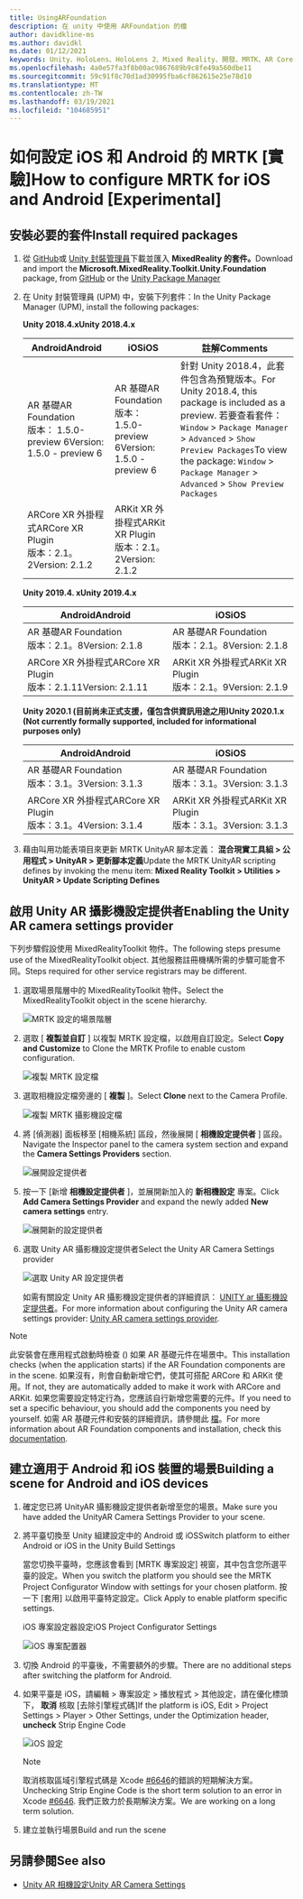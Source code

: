 ```yaml
---
title: UsingARFoundation
description: 在 unity 中使用 ARFoundation 的檔
author: davidkline-ms
ms.author: davidkl
ms.date: 01/12/2021
keywords: Unity、HoloLens、HoloLens 2、Mixed Reality、開發、MRTK、AR Core、AR 套件
ms.openlocfilehash: 4a0e57fa3f8b00ac9867689b9c8fe49a560dbe11
ms.sourcegitcommit: 59c91f8c70d1ad30995fba6cf862615e25e78d10
ms.translationtype: MT
ms.contentlocale: zh-TW
ms.lasthandoff: 03/19/2021
ms.locfileid: "104685951"
---
```

# <a name="how-to-configure-mrtk-for-ios-and-android-experimental"></a><span data-ttu-id="90eba-104">如何設定 iOS 和 Android 的 MRTK [實驗]</span><span class="sxs-lookup"><span data-stu-id="90eba-104">How to configure MRTK for iOS and Android [Experimental]</span></span>

## <a name="install-required-packages"></a><span data-ttu-id="90eba-105">安裝必要的套件</span><span class="sxs-lookup"><span data-stu-id="90eba-105">Install required packages</span></span>

1. <span data-ttu-id="90eba-106">從 [GitHub](https://github.com/microsoft/MixedRealityToolkit-Unity/releases/tag/v2.3.0)或 [Unity 封裝管理員](../../configuration/usingupm.md)下載並匯入 **MixedReality 的套件。**</span><span class="sxs-lookup"><span data-stu-id="90eba-106">Download and import the **Microsoft.MixedReality.Toolkit.Unity.Foundation** package, from [GitHub](https://github.com/microsoft/MixedRealityToolkit-Unity/releases/tag/v2.3.0) or the [Unity Package Manager](../../configuration/usingupm.md)</span></span>

1. <span data-ttu-id="90eba-107">在 Unity 封裝管理員 (UPM) 中，安裝下列套件：</span><span class="sxs-lookup"><span data-stu-id="90eba-107">In the Unity Package Manager (UPM), install the following packages:</span></span>

    <span data-ttu-id="90eba-108">**Unity 2018.4.x**</span><span class="sxs-lookup"><span data-stu-id="90eba-108">**Unity 2018.4.x**</span></span>

    | <span data-ttu-id="90eba-109">**Android**</span><span class="sxs-lookup"><span data-stu-id="90eba-109">**Android**</span></span> | <span data-ttu-id="90eba-110">**iOS**</span><span class="sxs-lookup"><span data-stu-id="90eba-110">**iOS**</span></span> | <span data-ttu-id="90eba-111">註解</span><span class="sxs-lookup"><span data-stu-id="90eba-111">Comments</span></span> |
    | --- | --- | --- |
    | <span data-ttu-id="90eba-112">AR 基礎</span><span class="sxs-lookup"><span data-stu-id="90eba-112">AR Foundation</span></span>  <br/> <span data-ttu-id="90eba-113">版本： 1.5.0-preview 6</span><span class="sxs-lookup"><span data-stu-id="90eba-113">Version: 1.5.0 - preview 6</span></span> | <span data-ttu-id="90eba-114">AR 基礎</span><span class="sxs-lookup"><span data-stu-id="90eba-114">AR Foundation</span></span>  <br/> <span data-ttu-id="90eba-115">版本： 1.5.0-preview 6</span><span class="sxs-lookup"><span data-stu-id="90eba-115">Version: 1.5.0 - preview 6</span></span> | <span data-ttu-id="90eba-116">針對 Unity 2018.4，此套件包含為預覽版本。</span><span class="sxs-lookup"><span data-stu-id="90eba-116">For Unity 2018.4, this package is included as a preview.</span></span> <span data-ttu-id="90eba-117">若要查看套件： `Window` > `Package Manager` > `Advanced` > `Show Preview Packages`</span><span class="sxs-lookup"><span data-stu-id="90eba-117">To view the package: `Window` > `Package Manager` > `Advanced` > `Show Preview Packages`</span></span> |
    | <span data-ttu-id="90eba-118">ARCore XR 外掛程式</span><span class="sxs-lookup"><span data-stu-id="90eba-118">ARCore XR Plugin</span></span> <br/> <span data-ttu-id="90eba-119">版本：2.1。2</span><span class="sxs-lookup"><span data-stu-id="90eba-119">Version: 2.1.2</span></span> | <span data-ttu-id="90eba-120">ARKit XR 外掛程式</span><span class="sxs-lookup"><span data-stu-id="90eba-120">ARKit XR Plugin</span></span> <br/> <span data-ttu-id="90eba-121">版本：2.1。2</span><span class="sxs-lookup"><span data-stu-id="90eba-121">Version: 2.1.2</span></span> | |

    <span data-ttu-id="90eba-122">**Unity 2019.4. x**</span><span class="sxs-lookup"><span data-stu-id="90eba-122">**Unity 2019.4.x**</span></span>

    | <span data-ttu-id="90eba-123">**Android**</span><span class="sxs-lookup"><span data-stu-id="90eba-123">**Android**</span></span> | <span data-ttu-id="90eba-124">**iOS**</span><span class="sxs-lookup"><span data-stu-id="90eba-124">**iOS**</span></span> |
    | --- | --- |
    | <span data-ttu-id="90eba-125">AR 基礎</span><span class="sxs-lookup"><span data-stu-id="90eba-125">AR Foundation</span></span>  <br/> <span data-ttu-id="90eba-126">版本：2.1。8</span><span class="sxs-lookup"><span data-stu-id="90eba-126">Version: 2.1.8</span></span> |  <span data-ttu-id="90eba-127">AR 基礎</span><span class="sxs-lookup"><span data-stu-id="90eba-127">AR Foundation</span></span>  <br/> <span data-ttu-id="90eba-128">版本：2.1。8</span><span class="sxs-lookup"><span data-stu-id="90eba-128">Version: 2.1.8</span></span> |
    | <span data-ttu-id="90eba-129">ARCore XR 外掛程式</span><span class="sxs-lookup"><span data-stu-id="90eba-129">ARCore XR Plugin</span></span> <br/> <span data-ttu-id="90eba-130">版本：2.1.11</span><span class="sxs-lookup"><span data-stu-id="90eba-130">Version: 2.1.11</span></span> | <span data-ttu-id="90eba-131">ARKit XR 外掛程式</span><span class="sxs-lookup"><span data-stu-id="90eba-131">ARKit XR Plugin</span></span> <br/> <span data-ttu-id="90eba-132">版本：2.1。9</span><span class="sxs-lookup"><span data-stu-id="90eba-132">Version: 2.1.9</span></span> |

    <span data-ttu-id="90eba-133">**Unity 2020.1 (目前尚未正式支援，僅包含供資訊用途之用)**</span><span class="sxs-lookup"><span data-stu-id="90eba-133">**Unity 2020.1.x (Not currently formally supported, included for informational purposes only)**</span></span>

    | <span data-ttu-id="90eba-134">**Android**</span><span class="sxs-lookup"><span data-stu-id="90eba-134">**Android**</span></span> | <span data-ttu-id="90eba-135">**iOS**</span><span class="sxs-lookup"><span data-stu-id="90eba-135">**iOS**</span></span> |
    | --- | --- |
    | <span data-ttu-id="90eba-136">AR 基礎</span><span class="sxs-lookup"><span data-stu-id="90eba-136">AR Foundation</span></span>  <br/> <span data-ttu-id="90eba-137">版本：3.1。3</span><span class="sxs-lookup"><span data-stu-id="90eba-137">Version: 3.1.3</span></span> |  <span data-ttu-id="90eba-138">AR 基礎</span><span class="sxs-lookup"><span data-stu-id="90eba-138">AR Foundation</span></span>  <br/> <span data-ttu-id="90eba-139">版本：3.1。3</span><span class="sxs-lookup"><span data-stu-id="90eba-139">Version: 3.1.3</span></span> |
    | <span data-ttu-id="90eba-140">ARCore XR 外掛程式</span><span class="sxs-lookup"><span data-stu-id="90eba-140">ARCore XR Plugin</span></span> <br/> <span data-ttu-id="90eba-141">版本：3.1。4</span><span class="sxs-lookup"><span data-stu-id="90eba-141">Version: 3.1.4</span></span> | <span data-ttu-id="90eba-142">ARKit XR 外掛程式</span><span class="sxs-lookup"><span data-stu-id="90eba-142">ARKit XR Plugin</span></span> <br/> <span data-ttu-id="90eba-143">版本：3.1。3</span><span class="sxs-lookup"><span data-stu-id="90eba-143">Version: 3.1.3</span></span> |

1. <span data-ttu-id="90eba-144">藉由叫用功能表項目來更新 MRTK UnityAR 腳本定義： **混合現實工具組 > 公用程式 > UnityAR > 更新腳本定義**</span><span class="sxs-lookup"><span data-stu-id="90eba-144">Update the MRTK UnityAR scripting defines by invoking the menu item: **Mixed Reality Toolkit > Utilities > UnityAR > Update Scripting Defines**</span></span>

## <a name="enabling-the-unity-ar-camera-settings-provider"></a><span data-ttu-id="90eba-145">啟用 Unity AR 攝影機設定提供者</span><span class="sxs-lookup"><span data-stu-id="90eba-145">Enabling the Unity AR camera settings provider</span></span>

<span data-ttu-id="90eba-146">下列步驟假設使用 MixedRealityToolkit 物件。</span><span class="sxs-lookup"><span data-stu-id="90eba-146">The following steps presume use of the MixedRealityToolkit object.</span></span> <span data-ttu-id="90eba-147">其他服務註冊機構所需的步驟可能會不同。</span><span class="sxs-lookup"><span data-stu-id="90eba-147">Steps required for other service registrars may be different.</span></span>

1. <span data-ttu-id="90eba-148">選取場景階層中的 MixedRealityToolkit 物件。</span><span class="sxs-lookup"><span data-stu-id="90eba-148">Select the MixedRealityToolkit object in the scene hierarchy.</span></span>

    ![MRTK 設定的場景階層](../images/MRTK_ConfiguredHierarchy.png)

1. <span data-ttu-id="90eba-150">選取 [ **複製並自訂** ] 以複製 MRTK 設定檔，以啟用自訂設定。</span><span class="sxs-lookup"><span data-stu-id="90eba-150">Select **Copy and Customize** to Clone the MRTK Profile to enable custom configuration.</span></span>

    ![複製 MRTK 設定檔](../images/camera-system/CloneProfileARFoundation.png)

1. <span data-ttu-id="90eba-152">選取相機設定檔旁邊的 [ **複製** ]。</span><span class="sxs-lookup"><span data-stu-id="90eba-152">Select **Clone** next to the Camera Profile.</span></span>

    ![複製 MRTK 攝影機設定檔](../images/camera-system/CloneCameraProfileARFoundation.png)

1. <span data-ttu-id="90eba-154">將 [偵測器] 面板移至 [相機系統] 區段，然後展開 [ **相機設定提供者** ] 區段。</span><span class="sxs-lookup"><span data-stu-id="90eba-154">Navigate the Inspector panel to the camera system section and expand the **Camera Settings Providers** section.</span></span>

    ![展開設定提供者](../images/camera-system/ExpandProviders.png)

1. <span data-ttu-id="90eba-156">按一下 [新增 **相機設定提供者** ]，並展開新加入的 **新相機設定** 專案。</span><span class="sxs-lookup"><span data-stu-id="90eba-156">Click **Add Camera Settings Provider** and expand the newly added **New camera settings** entry.</span></span>

    ![展開新的設定提供者](../images/camera-system/ExpandNewProvider.png)

1. <span data-ttu-id="90eba-158">選取 Unity AR 攝影機設定提供者</span><span class="sxs-lookup"><span data-stu-id="90eba-158">Select the Unity AR Camera Settings provider</span></span>

    ![選取 Unity AR 設定提供者](../images/camera-system/SelectUnityArSettings.png)

    <span data-ttu-id="90eba-160">如需有關設定 Unity AR 攝影機設定提供者的詳細資訊： [UNITY ar 攝影機設定提供者](../camera-system/unity-ar-camera-settings.md)。</span><span class="sxs-lookup"><span data-stu-id="90eba-160">For more information about configuring the Unity AR camera settings provider: [Unity AR camera settings provider](../camera-system/unity-ar-camera-settings.md).</span></span>

> [!NOTE]
> <span data-ttu-id="90eba-161">此安裝會在應用程式啟動時檢查 () 如果 AR 基礎元件在場景中。</span><span class="sxs-lookup"><span data-stu-id="90eba-161">This installation checks (when the application starts) if the AR Foundation components are in the scene.</span></span> <span data-ttu-id="90eba-162">如果沒有，則會自動新增它們，使其可搭配 ARCore 和 ARKit 使用。</span><span class="sxs-lookup"><span data-stu-id="90eba-162">If not, they are automatically added to make it work with ARCore and ARKit.</span></span>
> <span data-ttu-id="90eba-163">如果您需要設定特定行為，您應該自行新增您需要的元件。</span><span class="sxs-lookup"><span data-stu-id="90eba-163">If you need to set a specific behaviour, you should add the components you need by yourself.</span></span>
> <span data-ttu-id="90eba-164">如需 AR 基礎元件和安裝的詳細資訊，請參閱此 [檔](https://docs.unity3d.com/Packages/com.unity.xr.arfoundation@2.2/manual/index.html#samples)。</span><span class="sxs-lookup"><span data-stu-id="90eba-164">For more information about AR Foundation components and installation, check this [documentation](https://docs.unity3d.com/Packages/com.unity.xr.arfoundation@2.2/manual/index.html#samples).</span></span>

## <a name="building-a-scene-for-android-and-ios-devices"></a><span data-ttu-id="90eba-165">建立適用于 Android 和 iOS 裝置的場景</span><span class="sxs-lookup"><span data-stu-id="90eba-165">Building a scene for Android and iOS devices</span></span>

1. <span data-ttu-id="90eba-166">確定您已將 UnityAR 攝影機設定提供者新增至您的場景。</span><span class="sxs-lookup"><span data-stu-id="90eba-166">Make sure you have added the UnityAR Camera Settings Provider to your scene.</span></span>

1. <span data-ttu-id="90eba-167">將平臺切換至 Unity 組建設定中的 Android 或 iOS</span><span class="sxs-lookup"><span data-stu-id="90eba-167">Switch platform to either Android or iOS in the Unity Build Settings</span></span>

    <span data-ttu-id="90eba-168">當您切換平臺時，您應該會看到 [MRTK 專案設定] 視窗，其中包含您所選平臺的設定。</span><span class="sxs-lookup"><span data-stu-id="90eba-168">When you switch the platform you should see the MRTK Project Configurator Window with settings for your chosen platform.</span></span>  <span data-ttu-id="90eba-169">按一下 [套用] 以啟用平臺特定設定。</span><span class="sxs-lookup"><span data-stu-id="90eba-169">Click Apply to enable platform specific settings.</span></span>

    <span data-ttu-id="90eba-170">iOS 專案設定器設定</span><span class="sxs-lookup"><span data-stu-id="90eba-170">iOS Project Configurator Settings</span></span>

    ![iOS 專案配置器](../images/camera-system/MRTKProjectConfigurator.png)

1. <span data-ttu-id="90eba-172">切換 Android 的平臺後，不需要額外的步驟。</span><span class="sxs-lookup"><span data-stu-id="90eba-172">There are no additional steps after switching the platform for Android.</span></span>

1. <span data-ttu-id="90eba-173">如果平臺是 iOS，請編輯 > 專案設定 > 播放程式 > 其他設定，請在優化標頭下， **取消** 核取 [去除引擎程式碼]</span><span class="sxs-lookup"><span data-stu-id="90eba-173">If the platform is iOS, Edit > Project Settings > Player > Other Settings, under the Optimization header, **uncheck** Strip Engine Code</span></span>

    ![iOS 設定](../images/camera-system/UncheckStripEngineCodeiOS.png)

    > [!NOTE]
    > <span data-ttu-id="90eba-175">取消核取區域引擎程式碼是 Xcode [#6646](https://github.com/microsoft/MixedRealityToolkit-Unity/issues/6646)的錯誤的短期解決方案。</span><span class="sxs-lookup"><span data-stu-id="90eba-175">Unchecking Strip Engine Code is the short term solution to an error in Xcode [#6646](https://github.com/microsoft/MixedRealityToolkit-Unity/issues/6646).</span></span>  <span data-ttu-id="90eba-176">我們正致力於長期解決方案。</span><span class="sxs-lookup"><span data-stu-id="90eba-176">We are working on a long term solution.</span></span>

1. <span data-ttu-id="90eba-177">建立並執行場景</span><span class="sxs-lookup"><span data-stu-id="90eba-177">Build and run the scene</span></span>

## <a name="see-also"></a><span data-ttu-id="90eba-178">另請參閱</span><span class="sxs-lookup"><span data-stu-id="90eba-178">See also</span></span>

- [<span data-ttu-id="90eba-179">Unity AR 相機設定</span><span class="sxs-lookup"><span data-stu-id="90eba-179">Unity AR Camera Settings</span></span>](../camera-system/unity-ar-camera-settings.md)
